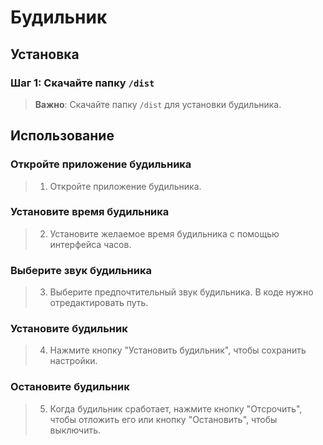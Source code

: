 # Будильник
## Установка
### Шаг 1: Скачайте папку `/dist`
> **Важно**: Скачайте папку `/dist` для установки будильника.
## Использование
### Откройте приложение будильника
> 1. Откройте приложение будильника.

### Установите время будильника
> 2. Установите желаемое время будильника с помощью интерфейса часов.

### Выберите звук будильника
> 3. Выберите предпочтительный звук будильника. В коде нужно отредактировать путь.

### Установите будильник
> 4. Нажмите кнопку "Установить будильник", чтобы сохранить настройки.

### Остановите будильник
> 5. Когда будильник сработает, нажмите кнопку "Отсрочить", чтобы отложить его или кнопку "Остановить", чтобы выключить.
